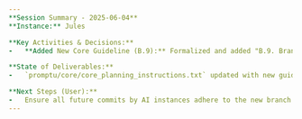 ```yaml
---
**Session Summary - 2025-06-04**
**Instance:** Jules

**Key Activities & Decisions:**
-   **Added New Core Guideline (B.9):** Formalized and added "B.9. Branch Naming Conventions for Commits" to Section IV.B of `core_planning_instructions.txt`. This guideline specifies a `category/type/{description}` structure for branch names and handling for partial/unexpected commits. This change was committed to branch `guideline/add-branch-naming-convention`.

**State of Deliverables:**
-   `promptu/core/core_planning_instructions.txt` updated with new guideline B.9.

**Next Steps (User):**
-   Ensure all future commits by AI instances adhere to the new branch naming guideline B.9.
---
```

